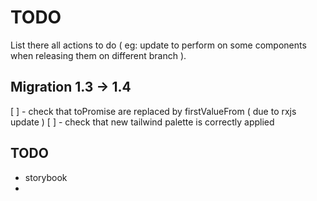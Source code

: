 # TODO

List there all actions to do ( eg: update to perform on some components when releasing them on different branch ).

## Migration 1.3 -> 1.4
[ ] - check that toPromise are replaced by firstValueFrom ( due to rxjs update )
[ ] - check that new tailwind palette is correctly applied

## TODO
- storybook
- 